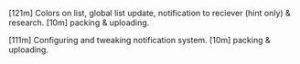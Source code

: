 [121m] Colors on list, global list update, notification to reciever (hint only) & research.
[10m] packing & uploading.

[111m] Configuring and tweaking notification system.
[10m]  packing & uploading.